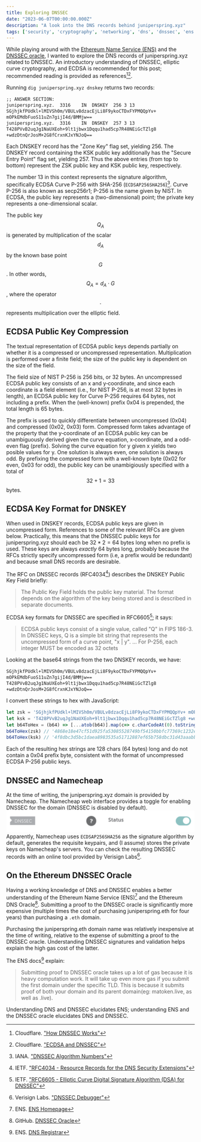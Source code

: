 ```yaml
---
title: Exploring DNSSEC 
date: "2023-06-07T00:00:00.000Z"
description: "A look into the DNS records behind juniperspring.xyz"
tags: ['security', 'cryptography', 'networking', 'dns', 'dnssec', 'ens']
---
```

While playing around with the [Ethereum Name Service (ENS)](https://juniperspring.xyz/posts/ethereum-name-service/)
and the [DNSSEC oracle](https://github.com/ensdomains/dnssec-oracle),
I wanted to explore the DNS records of juniperspring.xyz related to DNSSEC.
An introductory understanding of DNSSEC, elliptic curve cryptography, and ECDSA is recommended for this post; recommended reading is provided as references[^1][^2].

Running `dig juniperspring.xyz dnskey` returns two records:
```
;; ANSWER SECTION:
juniperspring.xyz.  3316    IN  DNSKEY  256 3 13 SGjhjkfPUdkl+lMIVSh0m/VBULv8dzacEjLi8F9ykoCTDxFYPMQQpYv+ mOPkEMdbFuoS11uZn7gijI4d/BMMjw==
juniperspring.xyz.  3316    IN  DNSKEY  257 3 13 T428PVvB2uqJg1NaUXEoh+9lt1jbwx1Dqqu1had5cp7R48NEiGcTZlg8 +wdzDtnQrJosM+2G8fCrxnKJxYNJoQ==
```
Each DNSKEY record has the "Zone Key" flag set, yielding 256. The DNSKEY record containing the KSK public key additionally has the "Secure Entry Point" flag set, yielding 257. Thus the above entries (from top to bottom) represent the ZSK public key and KSK public key, respectively.

The number 13 in this context represents the signature algorithm, specifically ECDSA Curve P-256 with SHA-256 (`ECDSAP256SHA256`)[^3]. Curve P-256 is also known as secp256r1; P-256 is the name given by NIST.
In ECDSA, the public key represents a (two-dimensional) point; the private key represents a one-dimensional scalar.

The public key $$Q_A$$ is generated by multiplication of the scalar $$d_A$$ by the known base point $$G$$. In other words, $$Q_A=d_A\cdot G$$, where the operator $$\cdot$$ represents multiplication over the elliptic field.

## ECDSA Public Key Compression 

The textual representation of ECDSA public keys depends partially on whether it is a compressed or uncompressed representation. Multiplication is performed over a finite field; the size of the public key is dependent on the size of the field.

The field size of NIST P-256 is 256 bits, or 32 bytes. An uncompressed ECDSA public key consists of an x and y‑coordinate, and since each coordinate is a field element (i.e., for NIST P-256, is at most 32 bytes in length), an ECDSA public key for Curve P-256 requires 64 bytes, not including a prefix. When the (well-known) prefix 0x04 is prepended, the total length is 65 bytes. 

The prefix is used to quickly differentiate between uncompressed (0x04) and compressed (0x02, 0x03) form. Compressed form takes advantage of the property that the y‑coordinate of an ECDSA public key can be unambiguously derived given the curve equation, x‑coordinate, and a odd-even flag (prefix).  Solving the curve equation for y given x yields two posible values for y. One solution is always even, one solution is always odd. By prefixing the compressed form with a well-known byte (0x02 for even, 0x03 for odd), the public key can be unambigiously specified with a total of $$32+1=33$$ bytes.

## ECDSA Key Format for DNSKEY
When used in DNSKEY records, ECDSA public keys are given in uncompressed form. References to some of the relevant RFCs are given below. Practically, this means that the DNSSEC public keys for juniperspring.xyz should each be $32*2=64$ bytes long when no prefix is used. These keys are always *exactly* 64 bytes long, probably because the RFCs strictly specify uncompressed form (i.e, a prefix would be redundant) and because small DNS records are desirable.

The RFC on DNSSEC records (RFC4034[^4]) describes the DNSKEY Public Key Field briefly:
> The Public Key Field holds the public key material. The format depends on the algorithm of the key being stored and is described in separate documents.

ECDSA key formats for DNSSEC are specified in RFC6605[^5]; it says:
> ECDSA public keys consist of a single value, called "Q" in FIPS 186-3.
In DNSSEC keys, Q is a simple bit string that represents the
uncompressed form of a curve point, "x | y".
…
For P-256, each integer MUST be encoded as 32 octets

Looking at the base64 strings from the two DNSKEY records, we have:
```plaintext
SGjhjkfPUdkl+lMIVSh0m/VBULv8dzacEjLi8F9ykoCTDxFYPMQQpYv+ mOPkEMdbFuoS11uZn7gijI4d/BMMjw==
T428PVvB2uqJg1NaUXEoh+9lt1jbwx1Dqqu1had5cp7R48NEiGcTZlg8 +wdzDtnQrJosM+2G8fCrxnKJxYNJoQ==
```
I convert these strings to hex with JavaScript:
```javascript
let zsk = 'SGjhjkfPUdkl+lMIVSh0m/VBULv8dzacEjLi8F9ykoCTDxFYPMQQpYv+ mOPkEMdbFuoS11uZn7gijI4d/BMMjw=='
let ksk = 'T428PVvB2uqJg1NaUXEoh+9lt1jbwx1Dqqu1had5cp7R48NEiGcTZlg8 +wdzDtnQrJosM+2G8fCrxnKJxYNJoQ=='
let b64ToHex = (b64) => [...atob(b64)].map(c=> c.charCodeAt(0).toString(16).padStart(2,0)).join('')
b64ToHex(zsk) // '4868e18e47cf51d925fa53085528749bf54150bbfc77369c1232e2f05f729280930f11583cc410a58bfe98e3e410c75b16ea12d75b999fb8228c8e1dfc130c8f'
b64ToHex(ksk) // '4f8dbc3d5bc1daea8983535a51712887ef65b758dbc31d43aaabb585a779729ed1e3c34488671366583cfb07730ed9d0ac9a2c33ed86f1f0abc67289c58349a1'
```
Each of the resulting hex strings are 128 chars (64 bytes) long and do not contain a 0x04 prefix byte, consistent with the format of uncompressed ECDSA P-256 public keys.

## DNSSEC and Namecheap
At the time of writing, the juniperspring.xyz domain is provided by Namecheap.
The Namecheap web interface provides a toggle for enabling DNSSEC for the domain (DNSSEC is disabled by default).
![DNSSEC in the Namecheap management interface](namecheap-dnssec.png)
Apparently, Namecheap uses `ECDSAP256SHA256` as the signature algorithm by default, generates the requisite keypairs, and (I assume) stores the private keys on Namecheap's servers. You can check the resulting DNSSEC records with an online tool provided by Verisign Labs[^6].

## On the Ethereum DNSSEC Oracle
Having a working knowledge of DNS and DNSSEC enables a better understanding of the Ethereum Name Service (ENS)[^7] and the Ethereum DNS Oracle[^8]. Submitting a proof to the DNSSEC oracle is significantly more expensive (multiple times the cost of purchasing juniperspring.eth for four years) than purchasing a `.eth` domain.

Purchasing the juniperspring.eth domain name was relatively inexpensive at the time of writing, relative to the expense of submitting a proof to the DNSSEC oracle. Understanding DNSSEC signatures and validation helps explain the high gas cost of the latter.

The ENS docs[^9] explain:
>Submitting proof to DNSSEC oracle takes up a lot of gas because it is heavy computation work. It will take up even more gas if you submit the first domain under the specific TLD. This is because it submits proof of both your domain and its parent domain(eg: matoken.live, as well as .live).

Understanding DNS and DNSSEC elucidates ENS; understanding ENS and the DNSSEC oracle elucidates DNS and DNSSEC.

[^1]: Cloudflare. ["How DNSSEC Works"](https://www.cloudflare.com/dns/dnssec/how-dnssec-works/)
[^2]: Cloudflare. ["ECDSA and DNSSEC"](https://www.cloudflare.com/dns/dnssec/ecdsa-and-dnssec/)
[^3]: IANA. ["DNSSEC Algorithm Numbers"](https://www.iana.org/assignments/dns-sec-alg-numbers/dns-sec-alg-numbers.xhtml)
[^4]: IETF. ["RFC4034 - Resource Records for the DNS Security Extensions"](https://datatracker.ietf.org/doc/html/rfc4034)
[^5]: IETF. ["RFC6605 - Elliptic Curve Digital Signature Algorithm (DSA) for DNSSEC"](https://datatracker.ietf.org/doc/html/rfc6605)
[^6]: Verisign Labs. ["DNSSEC Debugger"](https://dnssec-debugger.verisignlabs.com/)
[^7]: ENS. [ENS Homepage](https://ens.domains/)
[^8]: GitHub. [DNSSEC Oracle](https://github.com/ensdomains/dnssec-oracle)
[^9]: ENS. [DNS Registrar](https://docs.ens.domains/contract-api-reference/dns-registrar)
